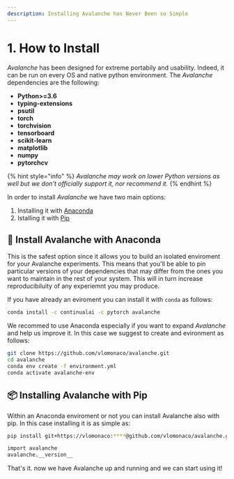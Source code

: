 ```yaml
---
description: Installing Avalanche has Never Been so Simple
---
```


# 1. How to Install

_Avalanche_ has been designed for extreme portabily and usability. Indeed, it can be run on every OS and native python environment. The _Avalanche_ dependencies are the following:

* **Python&gt;=3.6**
* **typing-extensions**
* **psutil**
* **torch**
* **torchvision**
* **tensorboard**
* **scikit-learn**
* **matplotlib**
* **numpy**
* **pytorchcv**

{% hint style="info" %}
_Avalanche may work on lower  Python versions as well but we don't officially support it, nor recommend it._
{% endhint %}

In order to install _Avalanche_ we have two main options:

1. Installing it with [Anaconda](https://www.anaconda.com/)
2. Istalling it with [Pip](https://pypi.org/project/pip/)

## 🐍 Install Avalanche with Anaconda 

This is the safest option since it allows you to build an isolated enviroment for your Avalanche experiments. This means that you'll be able to pin particular versions of your dependencies that may differ from the ones you want to maintain in the rest of your system. This will in turn increase reproducibiluity of any experiemnt you may produce.

If you have already an eviroment you can install it with `conda` as follows:

```bash
conda install -c continualai -c pytorch avalanche
```

 We recommed to use Anaconda especially if you want to expand _Avalanche_ and help us improve it. In this case we suggest to create and evironment as follows:

```bash
git clone https://github.com/vlomonaco/avalanche.git
cd avalanche
conda env create -f environment.yml
conda activate avalanche-env
```

## 📦 Installing Avalanche with Pip 

Within an Anaconda enviroment or not you can install Avalanche also with pip. In this case installing it is as simple as:

```bash
pip install git+https://vlomonaco:****@github.com/vlomonaco/avalanche.git
```

```bash
import avalanche
avalanche.__version__
```

That's it. now we have Avalanche up and running and we can start using it!

